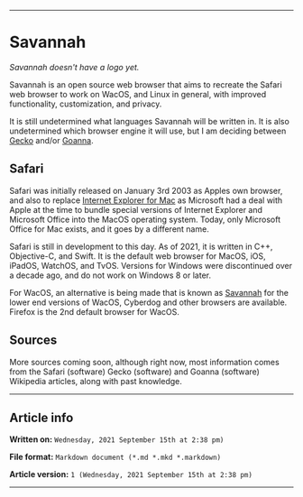 
***

# Savannah

_Savannah doesn't have a logo yet._

Savannah is an open source web browser that aims to recreate the Safari web browser to work on WacOS, and Linux in general, with improved functionality, customization, and privacy.

It is still undetermined what languages Savannah will be written in. It is also undetermined which browser engine it will use, but I am deciding between [Gecko](https://github.com/seanpm2001/WacOS/wiki/Gecko) and/or [Goanna](https://github.com/seanpm2001/WacOS/wiki/Goanna).

## Safari

Safari was initially released on January 3rd 2003 as Apples own browser, and also to replace [Internet Explorer for Mac](https://github.com/seanpm2001/WacOS/wiki/Internet_Explorer_for_Mac) as Microsoft had a deal with Apple at the time to bundle special versions of Internet Explorer and Microsoft Office into the MacOS operating system. Today, only Microsoft Office for Mac exists, and it goes by a different name.

Safari is still in development to this day. As of 2021, it is written in C++, Objective-C, and Swift. It is the default web browser for MacOS, iOS, iPadOS, WatchOS, and TvOS. Versions for Windows were discontinued over a decade ago, and do not work on Windows 8 or later.

For WacOS, an alternative is being made that is known as [Savannah](https://github.com/seanpm2001/WacOS/wiki/Savannah) for the lower end versions of WacOS, Cyberdog and other browsers are available. Firefox is the 2nd default browser for WacOS.

## Sources

More sources coming soon, although right now, most information comes from the Safari (software) Gecko (software) and Goanna (software) Wikipedia articles, along with past knowledge.

***

## Article info

**Written on:** `Wednesday, 2021 September 15th at 2:38 pm)`

**File format:** `Markdown document (*.md *.mkd *.markdown)`

**Article version:** `1 (Wednesday, 2021 September 15th at 2:38 pm)`

***
